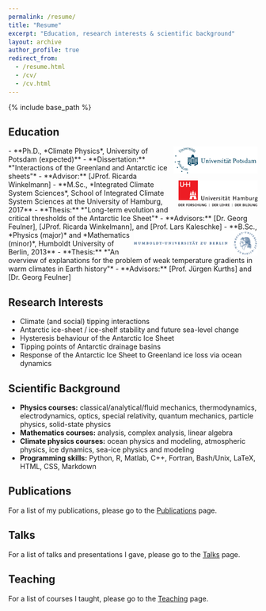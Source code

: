 ```yaml
---
permalink: /resume/
title: "Resume"
excerpt: "Education, research interests & scientific background"
layout: archive
author_profile: true
redirect_from:
  - /resume.html
  - /cv/
  - /cv.html
---
```


{% include base_path %}

## Education
<img style="float: right;" src="/images/logo_uni-potsdam.png" width="170">
- **Ph.D., *Climate Physics*, University of Potsdam (expected)**
  - **Dissertation:** *"Interactions of the Greenland and Antarctic ice sheets"*
  - **Advisor:** [JProf. Ricarda Winkelmann]
<!-- <img style="float: right;" src="/images/logo_clisap.pdf" width="160"> -->
<img style="float: right;" src="/images/logo_uni-hamburg.pdf" width="160">
- **M.Sc., *Integrated Climate System Sciences*, School of Integrated Climate System Sciences at the University of Hamburg, 2017**
  - **Thesis:** *"Long-term evolution and critical thresholds of the Antarctic Ice Sheet"*
  - **Advisors:** [Dr. Georg Feulner], [JProf. Ricarda Winkelmann], and [Prof. Lars Kaleschke]
<img style="float: right;" src="/images/logo_uni-huberlin.png" width="250">
- **B.Sc., *Physics (major)* and *Mathematics (minor)*, Humboldt University of Berlin, 2013**
  - **Thesis:** *"An overview of explanations for the problem of weak temperature gradients in warm climates in Earth history"*
  - **Advisors:** [Prof. Jürgen Kurths] and [Dr. Georg Feulner]

## Research Interests
- Climate (and social) tipping interactions
- Antarctic ice-sheet / ice-shelf stability and future sea-level change
- Hysteresis behaviour of the Antarctic Ice Sheet
- Tipping points of Antarctic drainage basins
- Response of the Antarctic Ice Sheet to Greenland ice loss via ocean dynamics
  
## Scientific Background
- **Physics courses:**
  classical/analytical/fluid mechanics, thermodynamics, electrodynamics, optics, special relativity, quantum mechanics, particle physics, solid-state physics
- **Mathematics courses:**
  analysis, complex analysis, linear algebra
- **Climate physics courses:**
  ocean physics and modeling, atmospheric physics, ice dynamics, sea-ice physics and modeling
- **Programming skills:**
  Python, R, Matlab, C++, Fortran, Bash/Unix, LaTeX, HTML, CSS, Markdown

## Publications
For a list of my publications, please go to the [Publications](/publications/) page.
  
## Talks
For a list of talks and presentations I gave, please go to the [Talks](/talks/) page.
  
## Teaching
For a list of courses I taught, please go to the [Teaching](/teaching/) page.


[JProf. Ricarda Winkelmann]: https://ricarda.science
[Dr. Georg Feulner]: https://www.pik-potsdam.de/members/feulner
[Prof. Lars Kaleschke]: https://www.clisap.de/clisap/people/lars_kaleschke-7/
[Prof. Jürgen Kurths]: https://www.pik-potsdam.de/members/kurths
